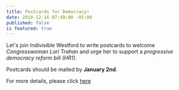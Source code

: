 ```yaml
---
title: Postcards for Democracy!
date: 2018-12-16 07:49:00 -05:00
published: false
is featured: true
---
```


Let's join Indivisible Westford to write postcards to welcome *Congresswoman Lori Trahan* and urge her to support a *progressive democracy reform bill (HR1)*. 

Postcards should be mailed by **January 2nd**.  

For more details, please click [here](https://docs.google.com/document/d/1Fugn40F2LaFAX7kzSQxZys9rhakxiCHKj1CM)

